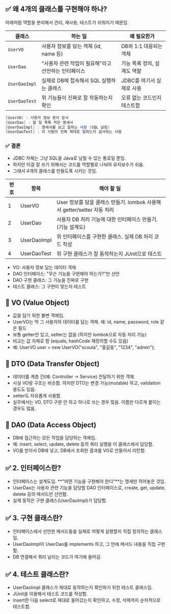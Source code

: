 ## ✅ 왜 4개의 클래스를 구현해야 하나?
아래처럼 역할을 분리해서 관리, 재사용, 테스트가 쉬워지기 때문임.

| 클래스           | 하는 일                          | 왜 필요한가           |
| ------------- | ----------------------------- | ---------------- |
| `UserVO`      | 사용자 정보를 담는 객체 (id, name 등)    | DB와 1:1 대응되는 객체  |
| `UserDao`     | "사용자 관련 작업이 필요해"라고 선언하는 인터페이스 | 기능 목록 정의, 설계도 역할 |
| `UserDaoImpl` | 실제로 DB에 접속해서 SQL 실행하는 클래스     | JDBC를 여기서 실제로 사용 |
| `UserDaoTest` | 위 기능들이 진짜로 잘 작동하는지 확인         | 오류 없는 코드인지 테스트함  |

```csharp
[UserVO] : 사용자 정보 종이 문서
[UserDao] : 할 일 목록 적힌 명세서
[UserDaoImpl] : 명세서를 보고 일하는 사람 (SQL 날림)
[UserDaoTest] : 이 사람이 진짜 제대로 일하는지 검사하는 사람
```

### ✅ 결론
- JDBC 자체는 그냥 SQL을 Java로 날릴 수 있는 통로일 뿐임.  
- 하지만 이걸 잘 쓰기 위해서는 코드를 역할별로 나눠야 유지보수가 쉬움.
- 그래서 4개의 클래스를 만들도록 시키는 것임.

    
| 번호 | 항목          | 해야 할 일                                               |
| -- | ----------- | ---------------------------------------------------- |
| 1  | UserVO      | User 정보를 담을 클래스 만들기. lombok 사용해서 getter/setter 자동 처리 |
| 2  | UserDao     | 사용자 DB 처리 기능에 대한 인터페이스 만들기. (기능 설계도)                 |
| 3  | UserDaoImpl | 위 인터페이스를 구현한 클래스. 실제 DB 처리 코드 작성                     |
| 4  | UserDaoTest | 위 구현 클래스가 잘 동작하는지 JUnit으로 테스트                        |

- VO: 사용자 정보 담는 데이터 객체
- DAO 인터페이스: "무슨 기능을 구현해야 하는가?"만 선언
- DAO 구현 클래스: 그 기능을 진짜로 구현
- 테스트 클래스: 그 구현이 맞는지 테스트

## 🔸 VO (Value Object)
- 값을 담기 위한 불변 객체임.
- UserVO는 딱 그 사용자의 데이터를 담는 객체. 예: id, name, password, role 같은 필드
- 보통 getter만 있고, setter는 없음 (하지만 lombok으로 자동 처리 가능)
- 비교는 값 자체로 함 (equals, hashCode 재정의할 수도 있음)
- 예: UserVO user = new UserVO("scoula", "홍길동", "1234", "admin");

## 🔸 DTO (Data Transfer Object)
- 데이터를 계층 간(예: Controller → Service) 전달하기 위한 객체.
- 사실 VO랑 구조는 비슷함. 하지만 DTO는 변경 가능(mutable) 하고, validation 용도도 있음.
- setter도 자유롭게 사용함.
- 실무에서는 VO, DTO 구분 안 하고 하나로 쓰는 경우 많음. 이름만 다르게 붙이는 경우도 많음.

## 🔸 DAO (Data Access Object)
- DB에 접근하는 모든 작업을 담당하는 객체임.
- 예: insert, select, update, delete 등의 쿼리 실행을 이 클래스에서 담당함.
- VO를 받아서 DB에 넣고, DB에서 조회한 결과를 VO로 만들어서 리턴함.

## ✅ 2. 인터페이스란?
- 인터페이스는 설계도임. **"어떤 기능을 구현해야 한다"**는 명세만 적어놓은 것임.
- UserDao는 사용자 관련 기능을 담당할 DAO 인터페이스로, create, get, update, delete 등의 메서드만 선언함.
- 실제 동작은 구현 클래스(UserDaoImpl)가 담당함.

## ✅ 3. 구현 클래스란?
- 인터페이스에서 선언한 메서드들을 실제로 어떻게 실행할지 직접 정의하는 클래스임.
- UserDaoImpl이 UserDao를 implements 하고, 그 안에 메서드 내용을 직접 구현함.
- DB 연결해서 쿼리 날리는 코드가 여기에 들어감.

## ✅ 4. 테스트 클래스란?
- UserDaoImpl 클래스가 제대로 동작하는지 확인하기 위한 테스트 클래스임.
- JUnit을 이용해서 테스트 코드를 작성함.
- insert한 다음 select로 제대로 들어갔는지 확인하고, 수정, 삭제까지 순차적으로 테스트함.
